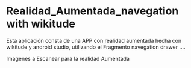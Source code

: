 # Realidad_Aumentada_navegation with wikitude 

Esta aplicación consta de una APP con realidad aumentada hecha con wikitude y android studio, utilizando el Fragmento  navegation drawer .... 


Imagenes a Escanear para la realidad Aumentada 
